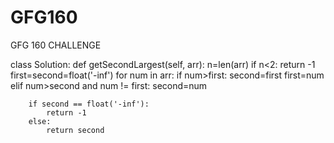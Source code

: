 # GFG160
GFG 160 CHALLENGE

class Solution:
    def getSecondLargest(self, arr):
        n=len(arr)
        if n<2:
            return -1
        first=second=float('-inf')
        for num in arr:
            if num>first:
                second=first
                first=num
            elif num>second and num != first:
                second=num
                
        if second == float('-inf'):
            return -1
        else:
            return second
